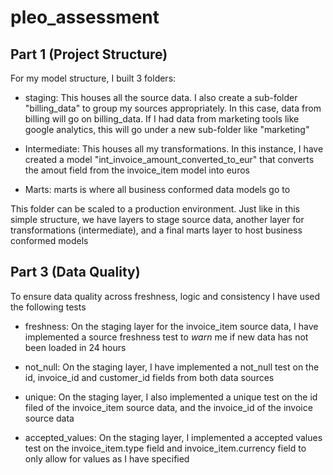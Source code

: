 # pleo_assessment

## Part 1 (Project Structure)

For my model structure, I built  3 folders:

- staging: This houses all the source data. I also create a sub-folder "billing_data" to group my sources appropriately. In this case, data from billing will go on billing_data. If I had data from marketing tools like google analytics, this will go under a new sub-folder like "marketing"

- Intermediate: This houses all my transformations. In this instance, I have created a model "int_invoice_amount_converted_to_eur" that converts the amout field from the invoice_item model into euros

- Marts: marts is where all business conformed data models go to


This folder can be scaled to a production environment. Just like in this simple structure, we have layers to stage source data, another layer for transformations (intermediate), and a final marts layer to host business conformed models


## Part 3 (Data Quality)

To ensure data quality across freshness, logic and consistency I have used the following tests

- freshness: On the staging layer for the invoice_item source data, I have implemented a source freshness test to *warn* me if new data has not been loaded in 24 hours 

- not_null: On the staging layer, I have implemented a not_null test on the id, invoice_id and customer_id fields from both data sources

- unique: On the staging layer, I also implemented a unique test on the id filed of the invoice_item source data, and the invoice_id of the invoice source data 

- accepted_values: On the staging layer, I implemented a accepted values test on the invoice_item.type field and invoice_item.currency field to only allow for values as I have specified
